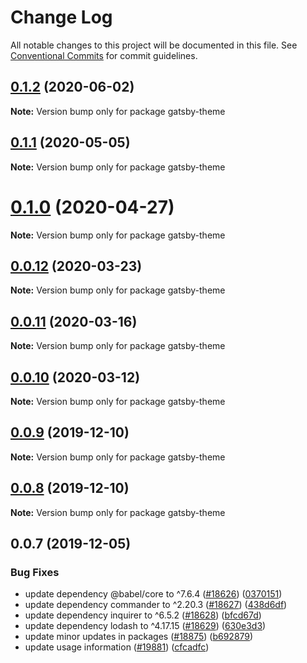 # Change Log

All notable changes to this project will be documented in this file.
See [Conventional Commits](https://conventionalcommits.org) for commit guidelines.

## [0.1.2](https://github.com/gatsbyjs/gatsby/compare/gatsby-theme@0.1.1...gatsby-theme@0.1.2) (2020-06-02)

**Note:** Version bump only for package gatsby-theme

## [0.1.1](https://github.com/gatsbyjs/gatsby/compare/gatsby-theme@0.1.0...gatsby-theme@0.1.1) (2020-05-05)

**Note:** Version bump only for package gatsby-theme

# [0.1.0](https://github.com/gatsbyjs/gatsby/compare/gatsby-theme@0.0.12...gatsby-theme@0.1.0) (2020-04-27)

**Note:** Version bump only for package gatsby-theme

## [0.0.12](https://github.com/gatsbyjs/gatsby/compare/gatsby-theme@0.0.11...gatsby-theme@0.0.12) (2020-03-23)

**Note:** Version bump only for package gatsby-theme

## [0.0.11](https://github.com/gatsbyjs/gatsby/compare/gatsby-theme@0.0.10...gatsby-theme@0.0.11) (2020-03-16)

**Note:** Version bump only for package gatsby-theme

## [0.0.10](https://github.com/gatsbyjs/gatsby/compare/gatsby-theme@0.0.9...gatsby-theme@0.0.10) (2020-03-12)

**Note:** Version bump only for package gatsby-theme

## [0.0.9](https://github.com/gatsbyjs/gatsby/compare/gatsby-theme@0.0.7...gatsby-theme@0.0.9) (2019-12-10)

**Note:** Version bump only for package gatsby-theme

## [0.0.8](https://github.com/gatsbyjs/gatsby/compare/gatsby-theme@0.0.7...gatsby-theme@0.0.8) (2019-12-10)

**Note:** Version bump only for package gatsby-theme

## 0.0.7 (2019-12-05)

### Bug Fixes

- update dependency @babel/core to ^7.6.4 ([#18626](https://github.com/gatsbyjs/gatsby/issues/18626)) ([0370151](https://github.com/gatsbyjs/gatsby/commit/0370151))
- update dependency commander to ^2.20.3 ([#18627](https://github.com/gatsbyjs/gatsby/issues/18627)) ([438d6df](https://github.com/gatsbyjs/gatsby/commit/438d6df))
- update dependency inquirer to ^6.5.2 ([#18628](https://github.com/gatsbyjs/gatsby/issues/18628)) ([bfcd67d](https://github.com/gatsbyjs/gatsby/commit/bfcd67d))
- update dependency lodash to ^4.17.15 ([#18629](https://github.com/gatsbyjs/gatsby/issues/18629)) ([630e3d3](https://github.com/gatsbyjs/gatsby/commit/630e3d3))
- update minor updates in packages ([#18875](https://github.com/gatsbyjs/gatsby/issues/18875)) ([b692879](https://github.com/gatsbyjs/gatsby/commit/b692879))
- update usage information ([#19881](https://github.com/gatsbyjs/gatsby/issues/19881)) ([cfcadfc](https://github.com/gatsbyjs/gatsby/commit/cfcadfc))
